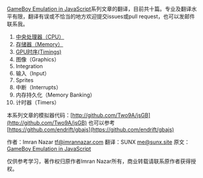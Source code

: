 [GameBoy Emulation in JavaScript](http://imrannazar.com/GameBoy-Emulation-in-JavaScript:-The-CPU)系列文章的翻译，目前共十篇。专业及翻译水平有限，翻译有误或不恰当的地方欢迎提交issues或pull request，也可以发邮件联系我。

1. [中央处理器（CPU）](/JavaScript模拟GameBoy-CPU.md)
2. [存储器（Memory）](/JavaScript模拟GameBoy-存储器.md)
3. [GPU时序(Timings)](/JavaScript模拟GameBoy-GPU时序.md)
4. 图像（Graphics）
5. Integration
6. 输入（Input）
7. Sprites
8. 中断（Interrupts）
9. 内存持久化（Memory Banking）
10. 计时器（Timers）

本系列文章的模拟器代码：[http://github.com/Two9A/jsGB](http://github.com/Two9A/jsGB)
也可以参考[https://github.com/endrift/gbajs](https://github.com/endrift/gbajs)

作者：Imran Nazar <tf@imrannazar.com>
翻译：SUNX <me@sunx.site>
原文：[GameBoy Emulation in JavaScript](http://imrannazar.com/GameBoy-Emulation-in-JavaScript:-The-CPU)

仅供参考学习，著作权归原作者Imran Nazar所有，商业转载请联系原作者获得授权。




